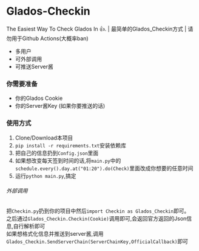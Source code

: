 # Glados-Checkin
The Easiest Way To Check Glados In 👍. | 最简单的Glados_Checkin方式  | 请勿用于Github Actions(大概率ban)  
- 多用户
- 可外部调用
- 可推送Server酱
### 你需要准备
- 你的Glados Cookie
- 你的Server酱Key (如果你要推送的话)
### 使用方式
1. Clone/Download本项目  
2. `pip install -r requirements.txt`安装依赖库  
3. 把自己的信息扔到`Config.json`里面  
4. 如果想改变每天签到时间的话,将`main.py`中的`schedule.every().day.at("01:20").do(Check)`里面改成你想要的任意时间  
5. 运行`python main.py`,搞定  

###### 外部调用
把`Checkin.py`扔到你的项目中然后`import Checkin as Glados_Checkin`即可。  
之后通过`Glados_Checkin.Checkin(Cookie)`调用即可,会返回官方返回的Json信息,自行解析即可  
如果想格式化信息并推送到server酱,调用`Glados_Checkin.SendServerChain(ServerChainKey,OfficialCallback)`即可  